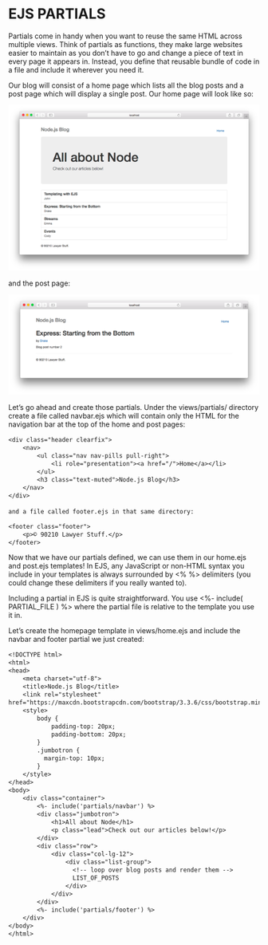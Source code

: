 # EJS PARTIALS

Partials come in handy when you want to reuse the same HTML across multiple views. Think of partials as functions, they make large websites easier to maintain as you don’t have to go and change a piece of text in every page it appears in. Instead, you define that reusable bundle of code in a file and include it wherever you need it.

Our blog will consist of a home page which lists all the blog posts and a post page which will display a single post. Our home page will look like so:


<img src="IMAGE/0_VngdKfkNNx5f2un0.png">

and the post page:

<img src="IMAGE/0_oUmdAzjcwkQZb_AR.png">

Let’s go ahead and create those partials. Under the views/partials/ directory create a file called navbar.ejs which will contain only the HTML for the navigation bar at the top of the home and post pages:


<!-- views/partials/navbar.ejs -->
    <div class="header clearfix">
        <nav>
            <ul class="nav nav-pills pull-right">
                <li role="presentation"><a href="/">Home</a></li>
            </ul>
            <h3 class="text-muted">Node.js Blog</h3>
        </nav>
    </div>

    and a file called footer.ejs in that same directory:


<!-- views/partials/footer.ejs -->
    <footer class="footer">
        <p>© 90210 Lawyer Stuff.</p>
    </footer>



Now that we have our partials defined, we can use them in our home.ejs and post.ejs templates! In EJS, any JavaScript or non-HTML syntax you include in your templates is always surrounded by <% %> delimiters (you could change these delimiters if you really wanted to).


Including a partial in EJS is quite straightforward. You use <%- include( PARTIAL_FILE ) %> where the partial file is relative to the template you use it in.


Let’s create the homepage template in views/home.ejs and include the navbar and footer partial we just created:


<!-- views/home.ejs -->
    <!DOCTYPE html>
    <html>
    <head>
        <meta charset="utf-8">
        <title>Node.js Blog</title>
        <link rel="stylesheet" href="https://maxcdn.bootstrapcdn.com/bootstrap/3.3.6/css/bootstrap.min.css">
        <style>
            body {
                padding-top: 20px;
                padding-bottom: 20px;
            }
            .jumbotron {
              margin-top: 10px;
            }
        </style>
    </head>
    <body>
        <div class="container">
            <%- include('partials/navbar') %>
            <div class="jumbotron">
                <h1>All about Node</h1>
                <p class="lead">Check out our articles below!</p>
            </div>
            <div class="row">
                <div class="col-lg-12">
                    <div class="list-group">
                      <!-- loop over blog posts and render them -->
                      LIST_OF_POSTS
                    </div>
                </div>
            </div>
            <%- include('partials/footer') %>
        </div>
    </body>
    </html>